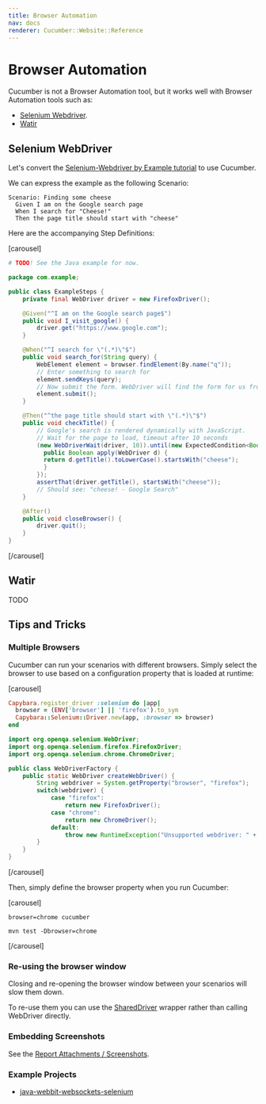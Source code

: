 ```yaml
---
title: Browser Automation
nav: docs
renderer: Cucumber::Website::Reference
---
```


# Browser Automation

Cucumber is not a Browser Automation tool, but it works well with Browser
Automation tools such as:

* [Selenium Webdriver](http://docs.seleniumhq.org/projects/webdriver/).
* [Watir](http://watir.com/)

## Selenium WebDriver

Let's convert the [Selenium-Webdriver by Example tutorial](http://docs.seleniumhq.org/docs/03_webdriver.jsp#introducing-the-selenium-webdriver-api-by-example) to use Cucumber.

We can express the example as the following Scenario:

```gherkin
Scenario: Finding some cheese
  Given I am on the Google search page
  When I search for "Cheese!"
  Then the page title should start with "cheese"
```

Here are the accompanying Step Definitions:

[carousel]

```ruby
# TODO! See the Java example for now.
```

```java
package com.example;

public class ExampleSteps {
    private final WebDriver driver = new FirefoxDriver();

    @Given("^I am on the Google search page$")
    public void I_visit_google() {
        driver.get("https://www.google.com");
    }

    @When("^I search for \"(.*)\"$")
    public void search_for(String query) {
        WebElement element = browser.findElement(By.name("q"));
        // Enter something to search for
        element.sendKeys(query);
        // Now submit the form. WebDriver will find the form for us from the element
        element.submit();
    }

    @Then("^the page title should start with \"(.*)\"$")
    public void checkTitle() {
        // Google's search is rendered dynamically with JavaScript.
        // Wait for the page to load, timeout after 10 seconds
        (new WebDriverWait(driver, 10)).until(new ExpectedCondition<Boolean>() {
          public Boolean apply(WebDriver d) {
          return d.getTitle().toLowerCase().startsWith("cheese");
          }
        });
        assertThat(driver.getTitle(), startsWith("cheese"));
        // Should see: "cheese! - Google Search"
    }

    @After()
    public void closeBrowser() {
        driver.quit();
    }
}
```

[/carousel]

## Watir

TODO

## Tips and Tricks

### Multiple Browsers

Cucumber can run your scenarios with different browsers. Simply select the browser
to use based on a configuration property that is loaded at runtime:

[carousel]

```ruby
Capybara.register_driver :selenium do |app|
  browser = (ENV['browser'] || 'firefox').to_sym
  Capybara::Selenium::Driver.new(app, :browser => browser)
end
```

```java
import org.openqa.selenium.WebDriver;
import org.openqa.selenium.firefox.FirefoxDriver;
import org.openqa.selenium.chrome.ChromeDriver;

public class WebDriverFactory {
    public static WebDriver createWebDriver() {
        String webdriver = System.getProperty("browser", "firefox");
        switch(webdriver) {
            case "firefox":
                return new FirefoxDriver();
            case "chrome":
                return new ChromeDriver();
            default:
                throw new RuntimeException("Unsupported webdriver: " + webdriver);
        }
    }
}
```
[/carousel]

Then, simply define the browser property when you run Cucumber:

[carousel]

```
browser=chrome cucumber
```

```
mvn test -Dbrowser=chrome
```

[/carousel]

### Re-using the browser window

Closing and re-opening the browser window between your scenarios will slow them down.

To re-use them you can use the [SharedDriver](https://github.com/cucumber/cucumber-jvm/blob/master/examples/java-webbit-websockets-selenium/src/test/java/cucumber/examples/java/websockets/SharedDriver.java) wrapper rather than calling WebDriver directly.

### Embedding Screenshots

See the [Report Attachments / Screenshots](/docs/reference#screenshots).

### Example Projects

* [java-webbit-websockets-selenium](https://github.com/cucumber/cucumber-jvm/tree/master/examples/java-webbit-websockets-selenium)

